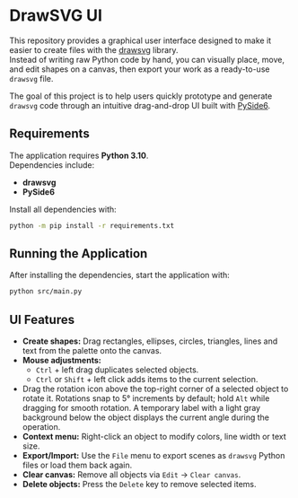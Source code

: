 # DrawSVG UI

This repository provides a graphical user interface designed to make it easier to create files with the [drawsvg](https://pypi.org/project/drawsvg/) library.  
Instead of writing raw Python code by hand, you can visually place, move, and edit shapes on a canvas, then export your work as a ready-to-use `drawsvg` file.

The goal of this project is to help users quickly prototype and generate `drawsvg` code through an intuitive drag-and-drop UI built with [PySide6](https://doc.qt.io/qtforpython/).

## Requirements

The application requires **Python 3.10**.  
Dependencies include:

* **drawsvg**  
* **PySide6**

Install all dependencies with:

```bash
python -m pip install -r requirements.txt
```

## Running the Application
After installing the dependencies, start the application with:

```bash
python src/main.py
```

## UI Features
* **Create shapes:** Drag rectangles, ellipses, circles, triangles, lines and text from the palette onto the canvas.
* **Mouse adjustments:**
  * `Ctrl` + left drag duplicates selected objects.
  * `Ctrl` or `Shift` + left click adds items to the current selection.
* Drag the rotation icon above the top-right corner of a selected object to rotate it. Rotations snap to 5° increments by default; hold `Alt` while dragging for smooth rotation. A temporary label with a light gray background below the object displays the current angle during the operation.
* **Context menu:** Right-click an object to modify colors, line width or text size.
* **Export/Import:** Use the `File` menu to export scenes as `drawsvg` Python files or load them back again.
* **Clear canvas:** Remove all objects via `Edit` → `Clear canvas`.
* **Delete objects:** Press the `Delete` key to remove selected items.


